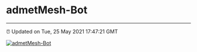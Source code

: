 # admetMesh-Bot
---
⏰ Updated on Tue, 25 May 2021 17:47:21 GMT

[![admetMesh-Bot](https://github.com/kotori-y/admetMesh-bot/actions/workflows/main.yml/badge.svg)](https://github.com/kotori-y/admetMesh-bot/actions/workflows/main.yml)

